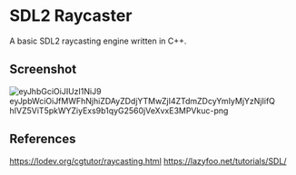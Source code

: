 # SDL2 Raycaster
A basic SDL2 raycasting engine written in C++.

## Screenshot
![eyJhbGciOiJIUzI1NiJ9 eyJpbWciOiJfMWFhNjhiZDAyZDdjYTMwZjI4ZTdmZDcyYmIyMjYzNjIifQ hIVZ5ViT5pkWYZiyExs9b1qyG2560jVeXvxE3MPVkuc-png](https://github.com/jcook0/sdl2-raycaster/assets/52017130/95ad71e5-ce50-4607-823e-858a04a17847)


## References
https://lodev.org/cgtutor/raycasting.html
https://lazyfoo.net/tutorials/SDL/
